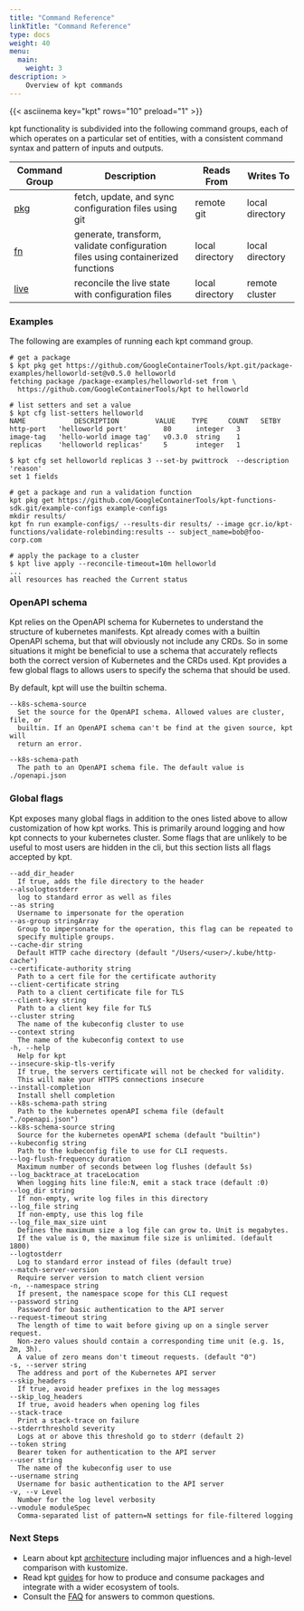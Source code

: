 ```yaml
---
title: "Command Reference"
linkTitle: "Command Reference"
type: docs
weight: 40
menu:
  main:
    weight: 3
description: >
    Overview of kpt commands
---
```


<!--mdtogo:Short
    Overview of kpt commands
-->

{{< asciinema key="kpt" rows="10" preload="1" >}}

<!--mdtogo:Long-->

kpt functionality is subdivided into the following command groups, each of
which operates on a particular set of entities, with a consistent command
syntax and pattern of inputs and outputs.

| Command Group | Description                                                                     | Reads From      | Writes To       |
| ------------- | ------------------------------------------------------------------------------- | --------------- | --------------- |
| [pkg]         | fetch, update, and sync configuration files using git                           | remote git      | local directory |
| [fn]          | generate, transform, validate configuration files using containerized functions | local directory | local directory |
| [live]        | reconcile the live state with configuration files                               | local directory | remote cluster  |

<!--mdtogo-->

### Examples

The following are examples of running each kpt command group.

<!--mdtogo:Examples-->

```shell
# get a package
$ kpt pkg get https://github.com/GoogleContainerTools/kpt.git/package-examples/helloworld-set@v0.5.0 helloworld
fetching package /package-examples/helloworld-set from \
  https://github.com/GoogleContainerTools/kpt to helloworld
```

```shell
# list setters and set a value
$ kpt cfg list-setters helloworld
NAME            DESCRIPTION         VALUE    TYPE     COUNT   SETBY
http-port   'helloworld port'         80      integer   3
image-tag   'hello-world image tag'   v0.3.0  string    1
replicas    'helloworld replicas'     5       integer   1

$ kpt cfg set helloworld replicas 3 --set-by pwittrock  --description 'reason'
set 1 fields
```

```shell
# get a package and run a validation function
kpt pkg get https://github.com/GoogleContainerTools/kpt-functions-sdk.git/example-configs example-configs
mkdir results/
kpt fn run example-configs/ --results-dir results/ --image gcr.io/kpt-functions/validate-rolebinding:results -- subject_name=bob@foo-corp.com
```

```shell
# apply the package to a cluster
$ kpt live apply --reconcile-timeout=10m helloworld
...
all resources has reached the Current status
```

<!--mdtogo-->

### OpenAPI schema

Kpt relies on the OpenAPI schema for Kubernetes to understand the structure
of kubernetes manifests. Kpt already comes with a builtin
OpenAPI schema, but that will obviously not include any CRDs. So in some
situations it might be beneficial to use a schema that accurately reflects both
the correct version of Kubernetes and the CRDs used. Kpt provides a few global
flags to allows users to specify the schema that should be used.

By default, kpt will use the builtin schema.

```shell
--k8s-schema-source
  Set the source for the OpenAPI schema. Allowed values are cluster, file, or
  builtin. If an OpenAPI schema can't be find at the given source, kpt will
  return an error.

--k8s-schema-path
  The path to an OpenAPI schema file. The default value is ./openapi.json
```

### Global flags

Kpt exposes many global flags in addition to the ones listed above to allow
customization of how kpt works. This is primarily around logging and how kpt
connects to your kubernetes cluster. Some flags that are unlikely to be useful
to most users are hidden in the cli, but this section lists all flags accepted
by kpt.

```
--add_dir_header
  If true, adds the file directory to the header
--alsologtostderr
  log to standard error as well as files
--as string
  Username to impersonate for the operation
--as-group stringArray
  Group to impersonate for the operation, this flag can be repeated to
  specify multiple groups.
--cache-dir string
  Default HTTP cache directory (default "/Users/<user>/.kube/http-cache")
--certificate-authority string
  Path to a cert file for the certificate authority
--client-certificate string
  Path to a client certificate file for TLS
--client-key string
  Path to a client key file for TLS
--cluster string
  The name of the kubeconfig cluster to use
--context string
  The name of the kubeconfig context to use
-h, --help
  Help for kpt
--insecure-skip-tls-verify
  If true, the servers certificate will not be checked for validity.
  This will make your HTTPS connections insecure
--install-completion
  Install shell completion
--k8s-schema-path string
  Path to the kubernetes openAPI schema file (default "./openapi.json")
--k8s-schema-source string
  Source for the kubernetes openAPI schema (default "builtin")
--kubeconfig string
  Path to the kubeconfig file to use for CLI requests.
--log-flush-frequency duration
  Maximum number of seconds between log flushes (default 5s)
--log_backtrace_at traceLocation
  When logging hits line file:N, emit a stack trace (default :0)
--log_dir string
  If non-empty, write log files in this directory
--log_file string
  If non-empty, use this log file
--log_file_max_size uint
  Defines the maximum size a log file can grow to. Unit is megabytes.
  If the value is 0, the maximum file size is unlimited. (default 1800)
--logtostderr
  Log to standard error instead of files (default true)
--match-server-version
  Require server version to match client version
-n, --namespace string
  If present, the namespace scope for this CLI request
--password string
  Password for basic authentication to the API server
--request-timeout string
  The length of time to wait before giving up on a single server request.
  Non-zero values should contain a corresponding time unit (e.g. 1s, 2m, 3h).
  A value of zero means don't timeout requests. (default "0")
-s, --server string
  The address and port of the Kubernetes API server
--skip_headers
  If true, avoid header prefixes in the log messages
--skip_log_headers
  If true, avoid headers when opening log files
--stack-trace
  Print a stack-trace on failure
--stderrthreshold severity
  Logs at or above this threshold go to stderr (default 2)
--token string
  Bearer token for authentication to the API server
--user string
  The name of the kubeconfig user to use
--username string
  Username for basic authentication to the API server
-v, --v Level
  Number for the log level verbosity
--vmodule moduleSpec
  Comma-separated list of pattern=N settings for file-filtered logging
```

### Next Steps

- Learn about kpt [architecture] including major influences and a high-level
  comparison with kustomize.
- Read kpt [guides] for how to produce and consume packages and integrate with
  a wider ecosystem of tools.
- Consult the [FAQ] for answers to common questions.

[pkg]: /reference/pkg/
[fn]: /reference/fn/
[live]: /reference/live/
[architecture]: /concepts/architecture/
[guides]: /guides/
[FAQ]: /faq/
